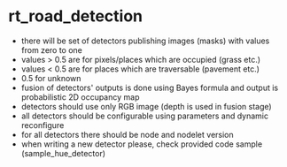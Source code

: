 rt_road_detection
===========

* there will be set of detectors publishing images (masks) with values from zero to one
* values > 0.5 are for pixels/places which are occupied (grass etc.)
* values < 0.5 are for places which are traversable (pavement etc.)
* 0.5 for unknown
* fusion of detectors' outputs is done using Bayes formula and output is probabilistic 2D occupancy map
* detectors should use only RGB image (depth is used in fusion stage)
* all detectors should be configurable using parameters and dynamic reconfigure
* for all detectors there should be node and nodelet version
* when writing a new detector please, check provided code sample (sample_hue_detector)
